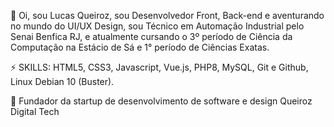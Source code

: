  👋 Oi, sou Lucas Queiroz, sou Desenvolvedor Front, Back-end e aventurando no mundo do UI/UX Design, sou Técnico em Automação Industrial pelo Senai Benfica RJ, e atualmente cursando o 3º período de Ciência da Computação na Estácio de Sá e 1° período de Ciências Exatas. 

⚡ SKILLS: HTML5, CSS3, Javascript, Vue.js, PHP8, MySQL, Git e Github, Linux Debian 10 (Buster).

🧠 Fundador da startup de desenvolvimento de software e design Queiroz Digital Tech

